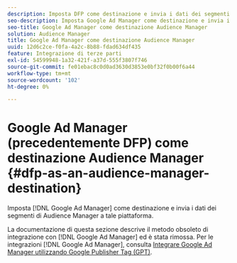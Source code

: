 ```yaml
---
description: Imposta DFP come destinazione e invia i dati dei segmenti di Audience Manager a tale piattaforma.
seo-description: Imposta Google Ad Manager come destinazione e invia i dati dei segmenti di Audience Manager a tale piattaforma.
seo-title: Google Ad Manager come destinazione Audience Manager
solution: Audience Manager
title: Google Ad Manager come destinazione Audience Manager
uuid: 12d6c2ce-f0fa-4a2c-8b88-fdad634df435
feature: Integrazione di terze parti
exl-id: 54599948-1a32-421f-a37d-555f3807f746
source-git-commit: fe01ebac8c0d0ad3630d3853e0bf32f0b00f6a44
workflow-type: tm+mt
source-wordcount: '102'
ht-degree: 0%

---
```


# Google Ad Manager (precedentemente DFP) come destinazione Audience Manager {#dfp-as-an-audience-manager-destination}

Imposta [!DNL Google Ad Manager] come destinazione e invia i dati dei segmenti di Audience Manager a tale piattaforma.

La documentazione di questa sezione descrive il metodo obsoleto di integrazione con [!DNL Google Ad Manager] ed è stata rimossa. Per le integrazioni [!DNL Google Ad Manager], consulta [Integrare Google Ad Manager utilizzando Google Publisher Tag (GPT)](../integration/gpt-aam-destination/gpt-aam-requirements.md).
